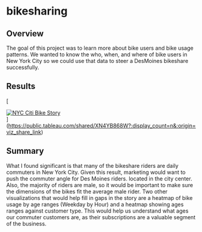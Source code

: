 # bikesharing

## Overview
The goal of this project was to learn more about bike users and bike usage patterns.  We wanted to know the who, when, and where of bike users in New York City so we could use that data to steer a DesMoines bikeshare successfully.

## Results

[<div class='tableauPlaceholder' id='viz1654201281888' style='position: relative'><noscript><a href='#'><img alt='NYC Citi Bike Story ' src='https:&#47;&#47;public.tableau.com&#47;static&#47;images&#47;XN&#47;XN4YB868W&#47;1_rss.png' style='border: none' /></a></noscript><object class='tableauViz'  style='display:none;'><param name='host_url' value='https%3A%2F%2Fpublic.tableau.com%2F' /> <param name='embed_code_version' value='3' /> <param name='path' value='shared&#47;XN4YB868W' /> <param name='toolbar' value='yes' /><param name='static_image' value='https:&#47;&#47;public.tableau.com&#47;static&#47;images&#47;XN&#47;XN4YB868W&#47;1.png' /> <param name='animate_transition' value='yes' /><param name='display_static_image' value='yes' /><param name='display_spinner' value='yes' /><param name='display_overlay' value='yes' /><param name='display_count' value='yes' /><param name='language' value='en-US' /></object></div>                <script type='text/javascript'>                    var divElement = document.getElementById('viz1654201281888');                    var vizElement = divElement.getElementsByTagName('object')[0];                    vizElement.style.width='1016px';vizElement.style.height='1027px';                    var scriptElement = document.createElement('script');                    scriptElement.src = 'https://public.tableau.com/javascripts/api/viz_v1.js';                    vizElement.parentNode.insertBefore(scriptElement, vizElement);                </script>]
(https://public.tableau.com/shared/XN4YB868W?:display_count=n&:origin=viz_share_link)

## Summary

What I found significant is that many of the bikeshare riders are daily commuters in New York City.  Given this result, marketing would want to push the commuter angle for Des Moines riders. located in the city center.  Also, the majority of riders are male, so it would be important to make sure the dimensions of the bikes fit the average male rider.  Two other visualizations that would help fill in gaps in the story are a heatmap of bike usage by age ranges (Weekday by Hour) and a heatmap showing ages ranges against customer type.  This would help us understand what ages our commuter customers are, as their subscriptions are a valuable segment of the business.
